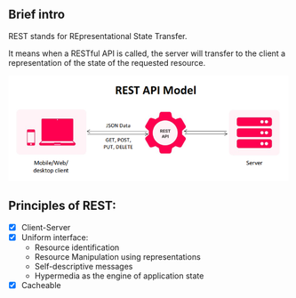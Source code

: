 ## **Brief intro**
REST stands for REpresentational State Transfer.

It means when a RESTful API is called, the server will transfer to the client a representation of the state of the requested resource.

<img src="../../img/rest-api-model.png" alt="History of Protocols" width="800" height="190"/>

## **Principles of REST:**

- [x] Client-Server
- [x] Uniform interface:
    * Resource identification
    * Resource Manipulation using representations
    * Self-descriptive messages
    * Hypermedia as the engine of application state
- [x] Cacheable